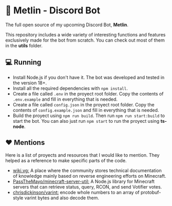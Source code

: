 # 🤖 Metlin - Discord Bot
The full open source of my upcoming Discord Bot, **Metlin**.

This repository includes a wide variety of interesting functions and features exclusively made for the bot from scratch. You can check out most of them in the **utils** folder.

## 💻 Running

- Install Node.js if you don't have it. The bot was developed and tested in the version 18+.
- Install all the required dependencies with `npm install`.
- Create a file called `.env` in the proyect root folder. Copy the contents of `.env.example` and fill in everything that is needed.
- Create a file called `config.json` in the proyect root folder. Copy the contents of `config.example.json` and fill in everything that is needed.
- Build the proyect using `npm run build`. Then run `npm run start:build` to start the bot. You can also just run `npm start` to run the proyect using **ts-node**.

## ❤️ Mentions
Here is a list of proyects and resources that I would like to mention. They helped as a reference to make specific parts of the code.
- [wiki.vg:](https://wiki.vg/) A place where the community stores technical documentation of knowledge mainly based on reverse engineering efforts on Minecraft.
- [PassTheMayo/minecraft-server-util:](https://github.com/PassTheMayo/minecraft-server-util) A Node.js library for Minecraft servers that can retrieve status, query, RCON, and send Votifier votes.
- [chrisdickinson/varint:](https://github.com/chrisdickinson/varint) encode whole numbers to an array of protobuf-style varint bytes and also decode them.